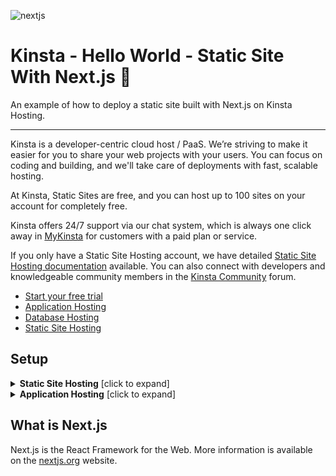 ![nextjs](https://github.com/kinsta/hello-world-nextjs/assets/2342458/0ff20dff-f52b-4a55-9732-6ffdd6220588)
# Kinsta - Hello World - Static Site With Next.js 🚀

An example of how to deploy a static site built with Next.js on Kinsta Hosting.

---
Kinsta is a developer-centric cloud host / PaaS. We’re striving to make it easier for you to share your web projects with your users. You can focus on coding and building, and we'll take care of deployments with fast, scalable hosting. 

At Kinsta, Static Sites are free, and you can host up to 100 sites on your account for completely free.

Kinsta offers 24/7 support via our chat system, which is always one click away in [MyKinsta](https://my.kinsta.com/) for customers with a paid plan or service.

If you only have a Static Site Hosting account, we have detailed [Static Site Hosting documentation](https://kinsta.com/docs/static-site-hosting/) available. You can also connect with developers and knowledgeable community members in the [Kinsta Community](https://community.kinsta.com/c/static-sites/22) forum.

- [Start your free trial](https://kinsta.com/signup/?product_type=app-db)
- [Application Hosting](https://kinsta.com/application-hosting)
- [Database Hosting](https://kinsta.com/database-hosting)
- [Static Site Hosting](https://kinsta.com/static-site-hosting)

## Setup
<details>
<summary><strong>Static Site Hosting</strong> [click to expand]</summary>

### Dependency Management

Kinsta automatically installs dependencies defined in your `package.json` file during the deployment process.

### Setting the Build Command, Node version, and Publish directory

After connecting the repository, **Static Site Hosting** will automatically try to populate all the fields with the correct values.
| Configuration option |Value     |
|---|---|
| Build command | `npm run build` |
| Node version  |  16.20.0  |
| Publish directory | `out`  |

### Deployment Lifecycle

Whenever a deployment is initiated (through creating an application or re-deploying due to an incoming commit), the build command is run, followed by the deployment of the Publish Directory content.
</details>

<details>
<summary><strong>Application Hosting</strong> [click to expand]</summary>

### Dependency Management

Kinsta automatically installs dependencies defined in your `package.json` file during the deployment process.

### Port

Kinsta automatically sets the `PORT` environment variable. You should **not** define it yourself and you should **not** hard-code it into the application. The `serve` package utilizes the port set by Kinsta automatically.

### Start Command

When deploying an application, Kinsta automatically creates a web process with `npm start` as the entry point. Make sure to use this command to run your server.

### Deployment Lifecycle

Whenever a deployment is initiated (through creating an application or re-deploying due to an incoming commit), the `npm build` command is run, followed by the `npm start` command.
</details>

## What is Next.js
Next.js is the React Framework for the Web. More information is available on the [nextjs.org](https://nextjs.org/) website.
